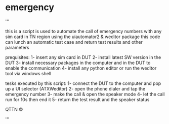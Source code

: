 # emergency

''' 


this is a script is used to automate the call of emergency numbers with any sim card in TN region using the uiautomator2 & weditor package
this code can lunch an automatic test case and return test results and other parameters

prequisites:
1- insert any sim card in DUT
2- install latest SW version in the DUT
3- install necessary packages in the computer and in the DUT to enable the communication
4- install any python editor or run the weditor tool via windows shell

tesks executed by this script:
1- connect the DUT to the computer and pop up a UI selector (ATXWeditor)
2- open the phone dialer and tap the emergency number
3- make the call & open the speaker mode
4- let the call run for 10s then end it
5- return the test result and the speaker status

QTTN ©

'''
